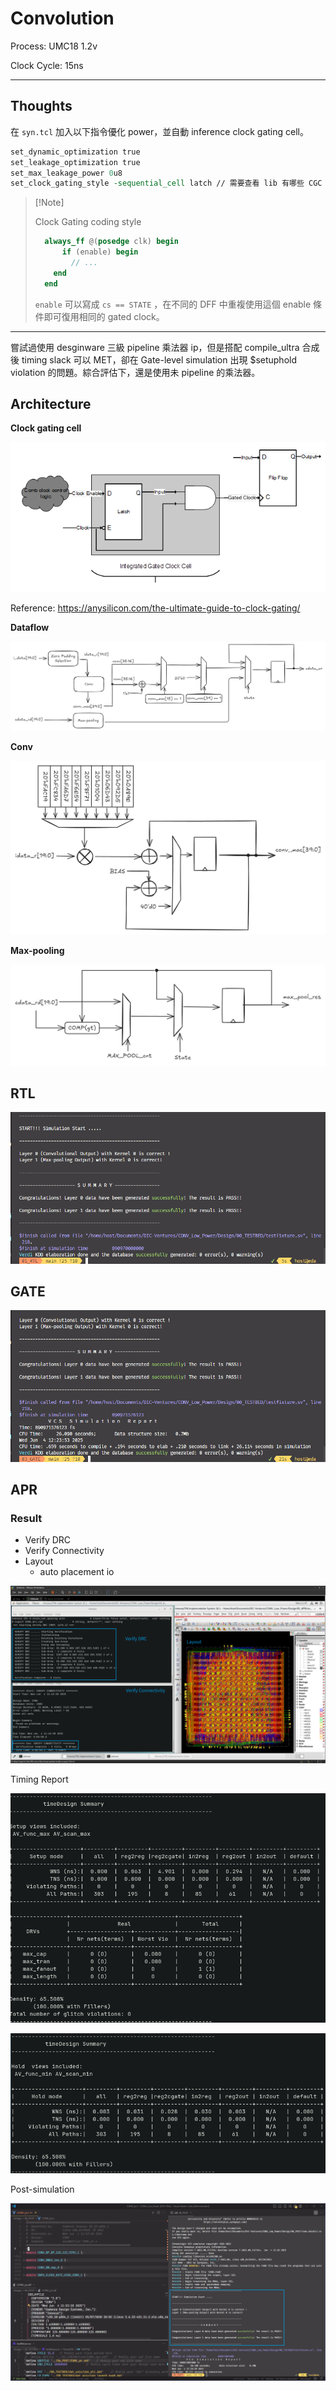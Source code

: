 # Convolution

Process: UMC18 1.2v 

Clock Cycle: 15ns 

---

## Thoughts

在 `syn.tcl` 加入以下指令優化 power，並自動 inference clock gating cell。

```tcl
set_dynamic_optimization true
set_leakage_optimization true
set_max_leakage_power 0u8
set_clock_gating_style -sequential_cell latch // 需要查看 lib 有哪些 CGC 可以用
```

>   [!Note] 
>
>   Clock Gating coding style
>
>   ```systemverilog
>     always_ff @(posedge clk) begin
>         if (enable) begin
>           // ...
>       end
>     end
>   ```
>
>   `enable` 可以寫成 `cs == STATE` ，在不同的 DFF 中重複使用這個 enable 條件即可復用相同的 gated clock。

---

嘗試過使用 desginware 三級 pipeline 乘法器 ip，但是搭配 compile_ultra 合成後 timing slack 可以 MET，卻在 Gate-level simulation 出現 $setuphold violation 的問題。綜合評估下，還是使用未 pipeline 的乘法器。

## Architecture

**Clock gating cell**

![image-20250604123039150](https://raw.githubusercontent.com/frankxaio/markdwon-image/main/data/image-20250604123039150.png)

Reference: https://anysilicon.com/the-ultimate-guide-to-clock-gating/

**Dataflow**

![image-20250506221554782](https://raw.githubusercontent.com/frankxaio/markdwon-image/main/data/image-20250506221554782.png)

**Conv** 

![image-20250506221612696](https://raw.githubusercontent.com/frankxaio/markdwon-image/main/data/image-20250506221612696.png)

**Max-pooling**

![image-20250506221620813](https://raw.githubusercontent.com/frankxaio/markdwon-image/main/data/image-20250506221620813.png)

## RTL

![image-20250604122310711](https://raw.githubusercontent.com/frankxaio/markdwon-image/main/data/image-20250604122310711.png)

## GATE

![image-20250604122404809](https://raw.githubusercontent.com/frankxaio/markdwon-image/main/data/image-20250604122404809.png)





## APR



### Result

-   Verify DRC
-   Verify Connectivity
-   Layout
    -   auto placement io


![image-20250604114838068](https://raw.githubusercontent.com/frankxaio/markdwon-image/main/data/image-20250604114838068.png)

Timing Report

![image-20250605154545928](https://raw.githubusercontent.com/frankxaio/markdwon-image/main/data/image-20250605154545928.png)

![image-20250605154659941](https://raw.githubusercontent.com/frankxaio/markdwon-image/main/data/image-20250605154659941.png)



Post-simulation 

![image-20250604122049500](https://raw.githubusercontent.com/frankxaio/markdwon-image/main/data/image-20250604122049500.png)
